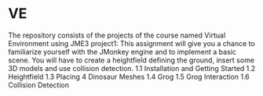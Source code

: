 # VE
The repository consists of the projects of the course named Virtual Environment using JME3 
project1:
This assignment will give you a chance to familiarize yourself with the JMonkey engine and to implement a basic scene.
You will have to create a heightfield defining the ground, insert some 3D models and use collision detection.
1.1 Installation and Getting Started
1.2 Heightfield
1.3 Placing 4 Dinosaur Meshes
1.4 Grog
1.5 Grog Interaction
1.6 Collision Detection
